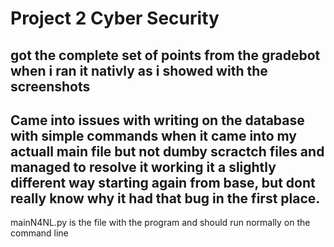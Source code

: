 # Project 2 Cyber Security

## got the complete set of points from the gradebot when i ran it nativly as i showed with the screenshots

## Came into issues with writing on the database with simple commands when it came into my actuall main file but not dumby scractch files and managed to resolve it working it a slightly different way starting again from base, but dont really know why it had that bug in the first place.

mainN4NL.py is the file with the program and should run normally on the command line
